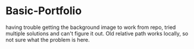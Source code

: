 # Basic-Portfolio
having trouble getting the background image to work from repo, tried multiple solutions and can't figure it out. Old relative path works locally, so not sure what the problem is here.
